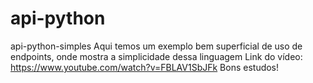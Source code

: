 # api-python
api-python-simples
Aqui temos um exemplo bem superficial de uso de endpoints, onde mostra a simplicidade dessa linguagem 
Link do vídeo: https://www.youtube.com/watch?v=FBLAV1SbJFk
Bons estudos!
